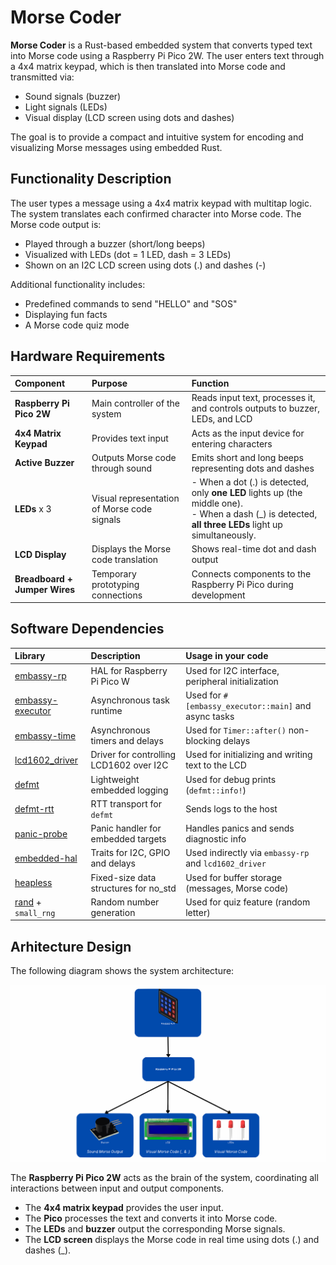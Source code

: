 # Morse Coder

**Morse Coder** is a Rust-based embedded system that converts typed text into Morse code using a Raspberry Pi Pico 2W. 
The user enters text through a 4x4 matrix keypad, which is then translated into Morse code and transmitted via:

* Sound signals (buzzer)
* Light signals (LEDs)
* Visual display (LCD screen using dots and dashes)

The goal is to provide a compact and intuitive system for encoding and visualizing Morse messages using embedded Rust.

## Functionality Description

The user types a message using a 4x4 matrix keypad with multitap logic. The system translates each confirmed 
character into Morse code. The Morse code output is:
* Played through a buzzer (short/long beeps)
* Visualized with LEDs (dot = 1 LED, dash = 3 LEDs)
* Shown on an I2C LCD screen using dots (.) and dashes (-)

Additional functionality includes:

* Predefined commands to send "HELLO" and "SOS"
* Displaying fun facts
* A Morse code quiz mode

## Hardware Requirements

| Component | Purpose | Function |
|:----------|:--------|:---------|
| **Raspberry Pi Pico 2W** | Main controller of the system | Reads input text, processes it, and controls outputs to buzzer, LEDs, and LCD |
| **4x4 Matrix Keypad** | Provides text input | Acts as the input device for entering characters |
| **Active Buzzer** | Outputs Morse code through sound | Emits short and long beeps representing dots and dashes |
| **LEDs** x 3 | Visual representation of Morse code signals | - When a dot (.) is detected, only **one LED** lights up (the middle one).<br/>- When a dash (_) is detected, **all three LEDs** light up simultaneously. |
| **LCD Display** | Displays the Morse code translation | Shows real-time dot and dash output |
| **Breadboard + Jumper Wires** | Temporary prototyping connections | Connects components to the Raspberry Pi Pico during development |

## Software Dependencies

| Library | Description | Usage in your code |
|:--------|:------------|:-------------------|
| [embassy-rp](https://github.com/embassy-rs/embassy) | HAL for Raspberry Pi Pico W | Used for I2C interface, peripheral initialization |
| [embassy-executor](https://github.com/embassy-rs/embassy) | Asynchronous task runtime | Used for `#[embassy_executor::main]` and async tasks |
| [embassy-time](https://github.com/embassy-rs/embassy) | Asynchronous timers and delays | Used for `Timer::after()` non-blocking delays |
| [lcd1602_driver](https://crates.io/crates/lcd1602_driver) | Driver for controlling LCD1602 over I2C | Used for initializing and writing text to the LCD |
| [defmt](https://github.com/knurling-rs/defmt) | Lightweight embedded logging | Used for debug prints (`defmt::info!`) |
| [defmt-rtt](https://github.com/knurling-rs/defmt) | RTT transport for `defmt` | Sends logs to the host |
| [panic-probe](https://github.com/knurling-rs/defmt) | Panic handler for embedded targets | Handles panics and sends diagnostic info |
| [embedded-hal](https://github.com/rust-embedded/embedded-hal) | Traits for I2C, GPIO and delays | Used indirectly via `embassy-rp` and `lcd1602_driver` |
| [heapless](https://crates.io/crates/heapless) | Fixed-size data structures for no_std | Used for buffer storage (messages, Morse code) |
| [rand](https://crates.io/crates/rand) + `small_rng` | Random number generation | Used for quiz feature (random letter) |


## Arhitecture Design

The following diagram shows the system architecture:

![System Architecture Diagram](./images/diagram.svg)

The **Raspberry Pi Pico 2W** acts as the brain of the system, coordinating all interactions between input and output components.

- The **4x4 matrix keypad** provides the user input.
- The **Pico** processes the text and converts it into Morse code.
- The **LEDs** and **buzzer** output the corresponding Morse signals.
- The **LCD screen** displays the Morse code in real time using dots (.) and dashes (_).

<!-- Add the keypad design  -->